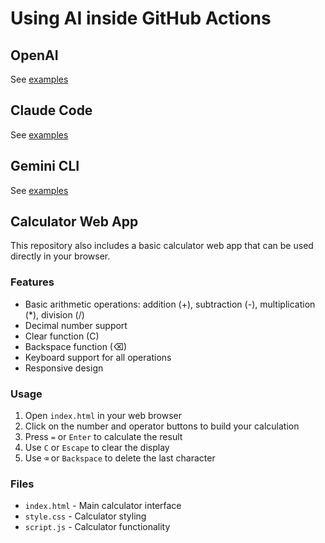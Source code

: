 # Using AI inside GitHub Actions

## OpenAI

See [examples](https://github.com/openai/codex/blob/main/.github/aworkflows)

## Claude Code

See [examples](https://github.com/anthropics/claude-code/tree/main/.github/workflows)

## Gemini CLI

See [examples](https://github.com/google-gemini/gemini-cli/tree/main/.github/workflows)

## Calculator Web App

This repository also includes a basic calculator web app that can be used directly in your browser.

### Features
- Basic arithmetic operations: addition (+), subtraction (-), multiplication (*), division (/)
- Decimal number support
- Clear function (C)
- Backspace function (⌫)
- Keyboard support for all operations
- Responsive design

### Usage
1. Open `index.html` in your web browser
2. Click on the number and operator buttons to build your calculation
3. Press `=` or `Enter` to calculate the result
4. Use `C` or `Escape` to clear the display
5. Use `⌫` or `Backspace` to delete the last character

### Files
- `index.html` - Main calculator interface
- `style.css` - Calculator styling
- `script.js` - Calculator functionality